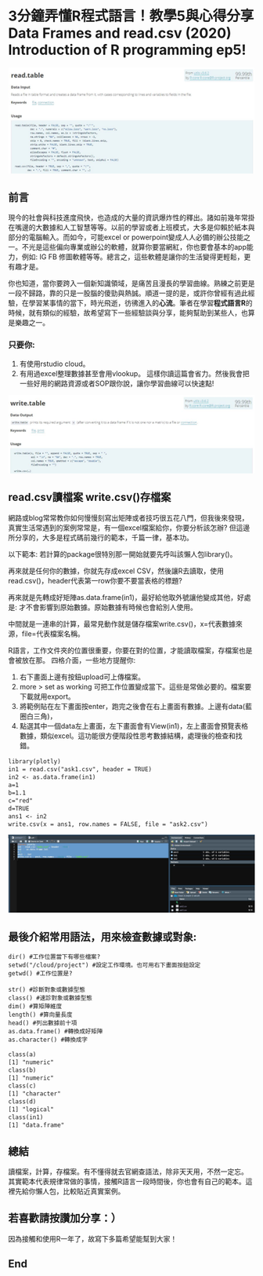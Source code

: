 # 3分鐘弄懂R程式語言！教學5與心得分享Data Frames and read.csv (2020) Introduction of R programming ep5!
![f1](https://github.com/HCH1/blog/blob/master/fig/r5.JPG)

## 前言
現今的社會與科技進度飛快，也造成的大量的資訊爆炸性的釋出。諸如前幾年常掛在嘴邊的大數據和人工智慧等等。以前的學習或者上班模式，大多是仰賴於紙本與部分的電腦輸入。而如今，可能excel or powerpoint變成人人必備的辦公技能之一。不光是這些偏向專業或辦公的軟體，就算你要當網紅，你也要會基本的app能力，例如: IG FB 修圖軟體等等。總言之，這些軟體是讓你的生活變得更輕鬆，更有趣才是。

你也知道，當你要跨入一個新知識領域，是痛苦且漫長的學習曲線。熟練之前更是一段不歸路，靠的只是一股腦的傻勁與熱誠。順道一提的是，或許你曾經有過此經驗，在學習某事情的當下，時光飛逝，彷彿進入的**心流**。筆者在學習**程式語言R**的時候，就有類似的經驗，故希望寫下一些經驗談與分享，能夠幫助到某些人，也算是樂趣之一。

### 只要你:
1. 有使用rstudio cloud。
1. 有用過excel整理數據甚至會用vlookup。
這樣你讀這篇會省力。然後我會把一些好用的網路資源或者SOP跟你說，讓你學習曲線可以快速點!


![f1](https://github.com/HCH1/blog/blob/master/fig/r5b.JPG)

## read.csv讀檔案 write.csv()存檔案
網路或blog常常教你如何慢慢刻寫出矩陣或者技巧很五花八門，但我後來發現，真實生活常遇到的案例常常是，有一個excel檔案給你，你要分析該怎辦?
但這邊所分享的，大多是程式碼前幾行的範本，千篇一律，基本功。

以下範本: 若計算的package很特別那一開始就要先呼叫該懶人包library()。

再來就是任何你的數據，你就先存成excel CSV，然後讓R去讀取，使用read.csv()，header代表第一row你要不要當表格的標題?

再來就是先轉成好矩陣as.data.frame(in1)，最好給他取外號讓他變成其他，好處是: 才不會影響到原始數據。原始數據有時候也會給別人使用。

中間就是一連串的計算，最常見動作就是儲存檔案write.csv()，x=代表數據來源，file=代表檔案名稱。

R語言，工作文件夾的位置很重要，你要在對的位置，才能讀取檔案，存檔案也是會被放在那。
四格介面，一些地方提醒你: 
1. 右下畫面上邊有按鈕upload可上傳檔案。
1. more > set as working 可把工作位置變成當下。這些是常做必要的。檔案要下載就用export。
1. 將範例貼在左下畫面按enter，跑完之後會在右上畫面有數據。上邊有data(藍圈白三角)，
1. 點選其中一個data左上畫面，左下畫面會有View(in1)，左上畫面會預覽表格數據，類似excel。這功能很方便階段性思考數據結構，處理後的檢查和找錯。

```
library(plotly)
in1 = read.csv("ask1.csv", header = TRUE)
in2 <- as.data.frame(in1)
a=1
b=1.1
c="red"
d=TRUE
ans1 <- in2
write.csv(x = ans1, row.names = FALSE, file = "ask2.csv")
```

![f1](https://github.com/HCH1/blog/blob/master/fig/r5c.JPG)

## 最後介紹常用語法，用來檢查數據或對象:
```
dir() #工作位置當下有哪些檔案?
setwd("/cloud/project") #設定工作環境。也可用右下畫面按鈕設定
getwd() #工作位置是?

str() #診斷對象或數據型態
class() #速診對象或數據型態
dim() #算矩陣維度
length() #算向量長度
head() #列出數據前十項
as.data.frame() #轉換成好矩陣
as.character() #轉換成字
```

```
class(a)
[1] "numeric"
class(b)
[1] "numeric"
class(c)
[1] "character"
class(d)
[1] "logical"
class(in1)
[1] "data.frame"
```
## 總結
讀檔案，計算，存檔案。有不懂得就去官網查語法，除非天天用，不然一定忘。
其實範本代表規律常做的事情，接觸R語言一段時間後，你也會有自己的範本。這裡先給你懶人包，比較貼近真實案例。


## 若喜歡請按讚加分享：）
因為接觸和使用R一年了，故寫下多篇希望能幫到大家！

## End
